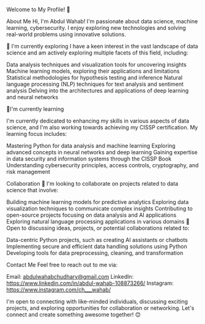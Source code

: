 Welcome to My Profile! 👋

About Me
Hi, I'm Abdul Wahab! I'm passionate about  data science, machine learning, cybersecurity. I enjoy exploring new technologies and solving real-world problems using innovative solutions.

👀 I'm currently exploring
I have a keen interest in the vast landscape of data science and am actively exploring multiple facets of this field, including:

Data analysis techniques and visualization tools for uncovering insights
Machine learning models, exploring their applications and limitations
Statistical methodologies for hypothesis testing and inference
Natural language processing (NLP) techniques for text analysis and sentiment analysis
Delving into the architectures and applications of deep learning and neural networks

🌱I'm currently learning

I'm currently dedicated to enhancing my skills in various aspects of data science, and I'm also working towards achieving my CISSP certification. My learning focus includes:

Mastering Python for data analysis and machine learning
Exploring advanced concepts in neural networks and deep learning
Gaining expertise in data security and information systems through the CISSP Book
Understanding cybersecurity principles, access controls, cryptography, and risk management

Collaboration
💞️ I'm looking to collaborate on projects related to data science that involve:

Building machine learning models for predictive analytics
Exploring data visualization techniques to communicate complex insights
Contributing to open-source projects focusing on data analysis and AI applications
Exploring natural language processing applications in various domains
🤝 Open to discussing ideas, projects, or potential collaborations related to:

Data-centric Python projects, such as creating AI assistants or chatbots
Implementing secure and efficient data handling solutions using Python
Developing tools for data preprocessing, cleaning, and transformation

Contact Me
Feel free to reach out to me via:

Email: abdulwahabchudhary@gmail.com
LinkedIn: https://www.linkedin.com/in/abdul-wahab-108873266/
Instagram: https://www.instagram.com/ch___wahab/

I'm open to connecting with like-minded individuals, discussing exciting projects, and exploring opportunities for collaboration or networking. Let's connect and create something awesome together! 😊

